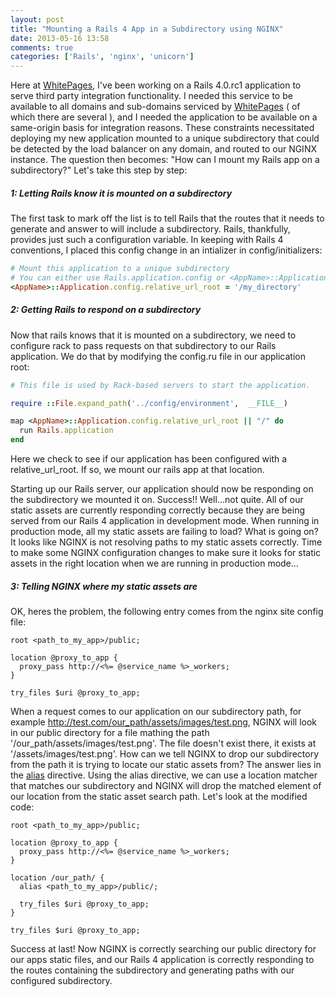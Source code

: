 ```yaml
---
layout: post
title: "Mounting a Rails 4 App in a Subdirectory using NGINX"
date: 2013-05-16 13:58
comments: true
categories: ['Rails', 'nginx', 'unicorn']
---
```


Here at <a href="www.whitepages.com">WhitePages</a>, I've been working on a Rails 4.0.rc1 application to serve third party integration functionality.  I needed this service to be available to all domains and sub-domains serviced by <a href="www.whitepages.com">WhitePages</a> ( of which there are several ), and I needed the application to be available on a same-origin basis for integration reasons.  These constraints necessitated deploying my new application mounted to a unique subdirectory that could be detected by the load balancer on any domain, and routed to our NGINX instance.  The question then becomes: "How can I mount my Rails app on a subdirectory?"  Let's take this step by step:

<h5>1: Letting Rails know it is mounted on a subdirectory</h5>

The first task to mark off the list is to tell Rails that the routes that it needs to generate and answer to will include a subdirectory.  Rails, thankfully, provides just such a configuration variable.  In keeping with Rails 4 conventions, I placed this config change in an intializer in config/initializers:

``` ruby config/initializers/mount_location.rb
# Mount this application to a unique subdirectory
# You can either use Rails.application.config or <AppName>::Application.config
<AppName>::Application.config.relative_url_root = '/my_directory'
```

<h5>2: Getting Rails to respond on a subdirectory</h5>

Now that rails knows that it is mounted on a subdirectory, we need to configure rack to pass requests on that subdirectory to our Rails application.  We do that by modifying the config.ru file in our application root:

``` ruby config.ru
# This file is used by Rack-based servers to start the application.

require ::File.expand_path('../config/environment',  __FILE__)

map <AppName>::Application.config.relative_url_root || "/" do
  run Rails.application
end
```

Here we check to see if our application has been configured with a relative_url_root.  If so, we mount our rails app at that location.

Starting up our Rails server, our application should now be responding on the subdirectory we mounted it on.  Success!! Well...not quite.  All of our static assets are currently responding correctly because they are being served from our Rails 4 application in development mode.  When running in production mode, all my static assets are failing to load?  What is going on? It looks like NGINX is not resolving paths to my static assets correctly.  Time to make some NGINX configuration changes to make sure it looks for static assets in the right location when we are running in production mode...

<h5>3: Telling NGINX where my static assets are</h5>

OK, heres the problem, the following entry comes from the nginx site config file:

``` nginx nginx.conf
root <path_to_my_app>/public;

location @proxy_to_app {
  proxy_pass http://<%= @service_name %>_workers;
}

try_files $uri @proxy_to_app;
```

When a request comes to our application on our subdirectory path, for example http://test.com/our_path/assets/images/test.png, NGINX will look in our public directory for a file mathing the path '/our_path/assets/images/test.png'.  The file doesn't exist there, it exists at '/assets/images/test.png'. How can we tell NGINX to drop our subdirectory from the path it is trying to locate our static assets from?  The answer lies in the <a href='http://wiki.nginx.org/HttpCoreModule#alias'>alias</a> directive.  Using the alias directive, we can use a location matcher that matches our subdirectory and NGINX will drop the matched element of our location from the static asset search path.  Let's look at the modified code:

``` nginx nginx.conf
root <path_to_my_app>/public;

location @proxy_to_app {
  proxy_pass http://<%= @service_name %>_workers;
}

location /our_path/ {
  alias <path_to_my_app>/public/;

  try_files $uri @proxy_to_app;
}

try_files $uri @proxy_to_app;
```

Success at last! Now NGINX is correctly searching our public directory for our apps static files, and our Rails 4 application is correctly responding to the routes containing the subdirectory and generating paths with our configured subdirectory.


